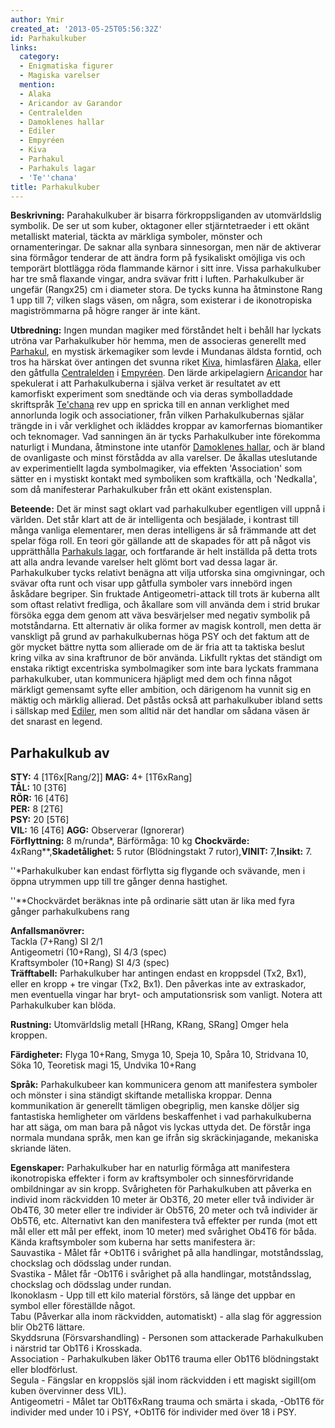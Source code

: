 ```yaml
---
author: Ymir
created_at: '2013-05-25T05:56:32Z'
id: Parhakulkuber
links:
  category:
  - Enigmatiska figurer
  - Magiska varelser
  mention:
  - Alaka
  - Aricandor av Garandor
  - Centralelden
  - Damoklenes hallar
  - Ediler
  - Empyréen
  - Kiva
  - Parhakul
  - Parhakuls lagar
  - 'Te''chana'
title: Parhakulkuber
---
```


**Beskrivning:** Parahakulkuber är bisarra förkroppsliganden av utomvärldslig symbolik. De ser ut
som kuber, oktagoner eller stjärntetraeder i ett okänt metalliskt material, täckta av märkliga
symboler, mönster och ornamenteringar. De saknar alla synbara sinnesorgan, men när de aktiverar sina
förmågor tenderar de att ändra form på fysikaliskt omöjliga vis och temporärt blottlägga röda
flammande kärnor i sitt inre. Vissa parhakulkuber har tre små flaxande vingar, andra svävar fritt i
luften. Parhakulkuber är ungefär (Rangx25) cm i diameter stora. De tycks kunna ha åtminstone Rang 1
upp till 7; vilken slags väsen, om några, som existerar i de ikonotropiska magiströmmarna på högre
ranger är inte känt.

**Utbredning:** Ingen mundan magiker med förståndet helt i behåll har lyckats utröna var
Parhakulkuber hör hemma, men de associeras generellt med [Parhakul], en mystisk ärkemagiker som
levde i Mundanas äldsta forntid, och tros ha härskat över antingen det svunna riket [Kiva],
himlasfären [Alaka], eller den gåtfulla [Centralelden] i [Empyréen]. Den lärde arkipelagiern
[Aricandor] har spekulerat i att Parhakulkuberna i själva verket är resultatet av ett kamorfiskt
experiment som snedtände och via deras symbolladdade skriftspråk [Te'chana] rev upp en spricka till
en annan verklighet med annorlunda logik och associationer, från vilken Parhakulkubernas själar
trängde in i vår verklighet och ikläddes kroppar av kamorfernas biomantiker och teknomager. Vad
sanningen än är tycks Parhakulkuber inte förekomma naturligt i Mundana, åtminstone inte utanför
[Damoklenes hallar], och är bland de ovanligaste och minst förstådda av alla varelser. De åkallas
uteslutande av experimentiellt lagda symbolmagiker, via effekten 'Association' som sätter en i
mystiskt kontakt med symboliken som kraftkälla, och 'Nedkalla', som då manifesterar Parhakulkuber
från ett okänt existensplan.

**Beteende:** Det är minst sagt oklart vad parhakulkuber egentligen vill uppnå i världen. Det står
klart att de är intelligenta och besjälade, i kontrast till många vanliga elementarer, men deras
intelligens är så främmande att det spelar föga roll. En teori gör gällande att de skapades för att
på något vis upprätthålla [Parhakuls lagar], och fortfarande är helt inställda på detta trots att
alla andra levande varelser helt glömt bort vad dessa lagar är. Parhakulkuber tycks relativt benägna
att vilja utforska sina omgivningar, och svävar ofta runt och visar upp gåtfulla symboler vars
innebörd ingen åskådare begriper. Sin fruktade Antigeometri-attack till trots är kuberna allt som
oftast relativt fredliga, och åkallare som vill använda dem i strid brukar försöka egga dem genom
att väva besvärjelser med negativ symbolik på motståndarna. Ett alternativ är olika former av magisk
kontroll, men detta är vanskligt på grund av parhakulkubernas höga PSY och det faktum att de gör
mycket bättre nytta som allierade om de är fria att ta taktiska beslut kring vilka av sina
kraftrunor de bör använda. Likfullt ryktas det ständigt om enstaka riktigt excentriska symbolmagiker
som inte bara lyckats frammana parhakulkuber, utan kommunicera hjäpligt med dem och finna något
märkligt gemensamt syfte eller ambition, och därigenom ha vunnit sig en mäktig och märklig allierad.
Det påstås också att parhakulkuber ibland setts i sällskap med [Ediler], men som alltid när det
handlar om sådana väsen är det snarast en legend.

Parhakulkub av <Rang>
---------------------

**STY:** 4 \[1T6x\[Rang/2\]\] **MAG:** 4+ \[1T6xRang\]\
**TÅL:** 10 \[3T6\]\
**RÖR:** 16 \[4T6\]\
**PER:** 8 \[2T6\]\
**PSY:** 20 \[5T6\]\
**VIL:** 16 \[4T6\] **AGG:** Observerar (Ignorerar)\
**Förflyttning:** 8 m/runda\*, Bärförmåga: 10 kg **Chockvärde:** 4xRang\*\*,**Skadetålighet:** 5
rutor (Blödningstakt 7 rutor),**VINIT:** 7,**Insikt:** 7.

''\*Parhakulkuber kan endast förflytta sig flygande och svävande, men i öppna utrymmen upp till tre
gånger denna hastighet.

''\*\*Chockvärdet beräknas inte på ordinarie sätt utan är lika med fyra gånger parhakulkubens rang

**Anfallsmanövrer:**\
Tackla (7+Rang) SI 2/1\
Antigeometri (10+Rang), SI 4/3 (spec)\
Kraftsymboler (10+Rang) SI 4/3 (spec)\
**Träfftabell:** Parhakulkuber har antingen endast en kroppsdel (Tx2, Bx1), eller en kropp + tre
vingar (Tx2, Bx1). Den påverkas inte av extraskador, men eventuella vingar har bryt- och
amputationsrisk som vanligt. Notera att Parhakulkuber kan blöda.

**Rustning:** Utomvärldslig metall \[HRang, KRang, SRang\] Omger hela kroppen.

**Färdigheter:** Flyga 10+Rang, Smyga 10, Speja 10, Spåra 10, Stridvana 10, Söka 10, Teoretisk magi
15, Undvika 10+Rang

**Språk:** Parhakulkubeer kan kommunicera genom att manifestera symboler och mönster i sina ständigt
skiftande metalliska kroppar. Denna kommunikation är generellt tämligen obegriplig, men kanske
döljer sig fantastiska hemligheter om världens beskaffenhet i vad parhakulkuberna har att säga, om
man bara på något vis lyckas uttyda det. De förstår inga normala mundana språk, men kan ge ifrån sig
skräckinjagande, mekaniska skriande läten.

**Egenskaper:** Parhakulkuber har en naturlig förmåga att manifestera ikonotropiska effekter i form
av kraftsymboler och sinnesförvridande ombildningar av sin kropp. Svårigheten för Parhakulkuben att
påverka en individ inom räckvidden 10 meter är Ob3T6, 20 meter eller två individer är Ob4T6, 30
meter eller tre individer är Ob5T6, 20 meter och två individer är Ob5T6, etc. Alternativt kan den
manifestera två effekter per runda (mot ett mål eller ett mål per effekt, inom 10 meter) med
svårighet Ob4T6 för båda. Kända kraftsymboler som kuberna har setts manifestera är:\
Sauvastika - Målet får +Ob1T6 i svårighet på alla handlingar, motståndsslag, chockslag och dödsslag
under rundan.\
Svastika - Målet får -Ob1T6 i svårighet på alla handlingar, motståndsslag, chockslag och dödsslag
under rundan.\
Ikonoklasm - Upp till ett kilo material förstörs, så länge det uppbar en symbol eller föreställde
något.\
Tabu (Påverkar alla inom räckvidden, automatiskt) - alla slag för aggression blir Ob2T6 lättare.\
Skyddsruna (Försvarshandling) - Personen som attackerade Parhakulkuben i närstrid tar Ob1T6 i
Krosskada.\
Association - Parhakulkuben läker Ob1T6 trauma eller Ob1T6 blödningstakt eller blodförlust.\
Segula - Fängslar en kroppslös själ inom räckvidden i ett magiskt sigill(om kuben övervinner dess
VIL).\
Antigeometri - Målet tar Ob1T6xRang trauma och smärta i skada, -Ob1T6 för individer med under 10 i
PSY, +Ob1T6 för individer med över 18 i PSY.

  [Parhakul]: Parhakul
  [Kiva]: Kiva
  [Alaka]: Alaka
  [Centralelden]: Centralelden
  [Empyréen]: Empyréen
  [Aricandor]: Aricandor_av_Garandor
  [Te'chana]: Techana
  [Damoklenes hallar]: Damoklenes_hallar
  [Parhakuls lagar]: Parhakuls_lagar
  [Ediler]: Ediler